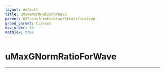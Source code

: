 ```yaml
---
layout: default
title: uMaxGNormRatioForWave
parent: WVTransformConstantStratification
grand_parent: Classes
nav_order: 56
mathjax: true
---
```


#  uMaxGNormRatioForWave




---

